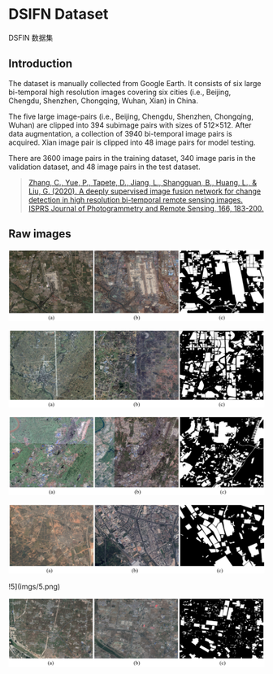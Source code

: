 # DSIFN Dataset
 DSFIN 数据集

## Introduction
The dataset is manually collected from Google Earth. It consists of six large bi-temporal high resolution images covering six cities (i.e., Beijing, Chengdu, Shenzhen, Chongqing, Wuhan, Xian) in China. 

The five large image-pairs (i.e., Beijing, Chengdu, Shenzhen, Chongqing, Wuhan) are clipped into 394 subimage pairs with sizes of 512×512. After data augmentation, a collection of 3940 bi-temporal image pairs is acquired. Xian image pair is clipped into 48 image pairs for model testing. 

There are 3600 image pairs in the training dataset, 340 image paris in the validation dataset, and 48 image pairs in the test dataset.

> [Zhang, C., Yue, P., Tapete, D., Jiang, L., Shangguan, B., Huang, L., & Liu, G. (2020). A deeply supervised image fusion network for change detection in high resolution bi-temporal remote sensing images. ISPRS Journal of Photogrammetry and Remote Sensing, 166, 183-200.](https://www.sciencedirect.com/science/article/abs/pii/S0924271620301532) 

## Raw images
![1](imgs/1.png)


![2](imgs/2.png)


![3](imgs/3.png)


![4](imgs/4.png)


!5](imgs/5.png)


![6](imgs/6.png)

